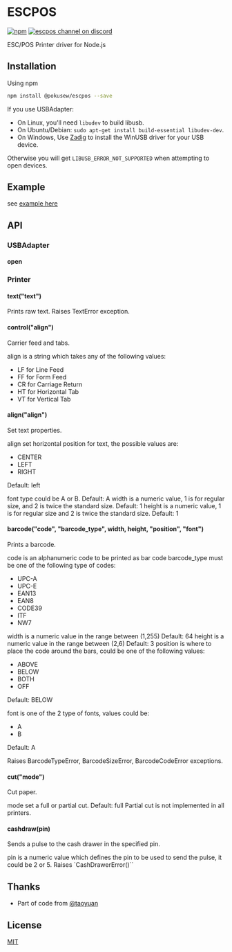 # ESCPOS

[![npm](https://img.shields.io/npm/v/@pokusew/escpos.svg?maxAge=2592000)](https://www.npmjs.com/package/@pokusew/escpos)
[![escpos channel on discord](https://img.shields.io/badge/discord-join%20chat-61dafb.svg)](https://discord.gg/bg3yazg)

ESC/POS Printer driver for Node.js


## Installation

Using npm

````bash
npm install @pokusew/escpos --save
````

If you use USBAdapter:

+ On Linux, you'll need `libudev` to build libusb.
+ On Ubuntu/Debian: `sudo apt-get install build-essential libudev-dev`.
+ On Windows, Use [Zadig](http://sourceforge.net/projects/libwdi/files/zadig/) to install the WinUSB driver for your USB device.

Otherwise you will get `LIBUSB_ERROR_NOT_SUPPORTED` when attempting to open devices.

## Example

see [example here](/examples/index.js)

## API


### USBAdapter

#### open


### Printer


#### text("text")

Prints raw text. Raises TextError exception.

#### control("align")

Carrier feed and tabs.

align is a string which takes any of the following values:

+ LF for Line Feed
+ FF for Form Feed
+ CR for Carriage Return
+ HT for Horizontal Tab
+ VT for Vertical Tab


#### align("align")

Set text properties.

align set horizontal position for text, the possible values are:

+ CENTER
+ LEFT
+ RIGHT

Default: left

font type could be A or B. Default: A
width is a numeric value, 1 is for regular size, and 2 is twice the standard size. Default: 1
height is a numeric value, 1 is for regular size and 2 is twice the standard size. Default: 1

#### barcode("code", "barcode_type", width, height, "position", "font")

Prints a barcode.

code is an alphanumeric code to be printed as bar code
barcode_type must be one of the following type of codes:

+ UPC-A
+ UPC-E
+ EAN13
+ EAN8
+ CODE39
+ ITF
+ NW7

width is a numeric value in the range between (1,255) Default: 64
height is a numeric value in the range between (2,6) Default: 3
position is where to place the code around the bars, could be one of the following values:

+ ABOVE
+ BELOW
+ BOTH
+ OFF

Default: BELOW

font is one of the 2 type of fonts, values could be:

+ A
+ B

Default: A

Raises BarcodeTypeError, BarcodeSizeError, BarcodeCodeError exceptions.

#### cut("mode")

Cut paper.

mode set a full or partial cut. Default: full
Partial cut is not implemented in all printers.

#### cashdraw(pin)

Sends a pulse to the cash drawer in the specified pin.

pin is a numeric value which defines the pin to be used to send the pulse, it could be 2 or 5.
Raises `CashDrawerError()``


## Thanks

+ Part of code from [@taoyuan](https://github.com/taoyuan)


## License

[MIT](/LICENSE.md)
